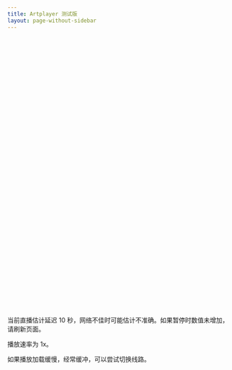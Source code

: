 ```yaml
---
title: Artplayer 测试版
layout: page-without-sidebar
---
```


<script src="https://cdnjs.cloudflare.com/ajax/libs/flv.js/1.6.2/flv.min.js"></script>
<script src="https://liveyto.b11p.com/players/js/srs.sdk.js"></script>

<script src="https://unpkg.com/artplayer/dist/artplayer.js"></script>
<script src="https://unpkg.com/artplayer-plugin-danmuku/dist/artplayer-plugin-danmuku.js"></script>
<script src="https://cdnjs.cloudflare.com/ajax/libs/microsoft-signalr/6.0.5/signalr.min.js"></script>
<script src="/live/danmaku.js"></script>

<style>
.artplayer-app {
    width: 100%;
    height: 613px;
}
</style>


<div class="artplayer-app"></div>

<div id="flvhint">

当前直播估计延迟 <span id="latency">10</span> 秒，网络不佳时可能估计不准确。如果暂停时数值未增加，请刷新页面。

播放速率为 <span id="speed">1x</span>。

如果播放加载缓慢，经常缓冲，可以尝试切换线路。

</div>

<script>
var dispose = null;
var playingType = '';
function disposeDanmaku() {
    if (art.plugins.artplayerPluginDanmuku) {
        art.plugins.artplayerPluginDanmuku.config({}).queue = [];
    }
}

var art = new Artplayer({
    container: '.artplayer-app',
    url: 'https://liveyto.b11p.com/live/livestream.flv',
    type: 'flv',
    isLive: true,
    autoplay: true,
    autoSize: true,
    fullscreen: true,
    autoMini: true,
    setting: true,
    quality: [
        // {
        //     default: true,
        //     html: 'Dual Stack',
        //     url: 'https://live-flv.b11p.com/live/livestream.flv',
        //     type: 'flv'
        // },
        {
            html: 'IPv4',
            url: 'https://liveyto.b11p.com/live/livestream.flv',
            type: 'flv'
        },
        // {
        //     default: true,
        //     html: 'Cloudflare',
        //     url: 'https://live-cf.b11p.com/live/livestream.flv',
        //     type: 'flv'
        // },
        // {
        //     default: true,
        //     html: 'WebRTC',
        //     url: 'webrtc://live-flv.b11p.com:443/live/livestream',
        //     type: 'webrtc'
        // }
    ],
    customType: {
        flv: function (video, sbaplayerurl) {
            let url = sbaplayerurl;
            console.log(url);

            // webrtc 兼容代码
            if (url.indexOf('webrtc://') === 0) {
                console.log("using webrtc compatible code");
                art.option.customType.webrtc(video, url);
                return;
            }

            if (dispose) dispose();
            playingType = 'flv';
            console.log("Loading flv player");
            let flvPlayer = flvjs.createPlayer({
                type: 'flv',
                url: url,
            });
            flvPlayer.attachMediaElement(video);
            flvPlayer.load();
            dispose = () => {
                flvPlayer.unload();
                flvPlayer.detachMediaElement();
                flvPlayer.destroy();
            };
            disposeDanmaku();
        },
        webrtc: function (video, url) {
            console.log(url);

            // flv 兼容代码
            if (url.endsWith('.flv')) {
                console.log("using flv compatible code");
                art.option.customType.flv(video, url);
                return;
            }

            if (dispose) dispose();
            playingType = 'webrtc';
            console.log("Loading webrtc player");
            let sdk = new SrsRtcPlayerAsync();
            video.srcObject = sdk.stream;
            sdk.play(url).catch(function (reason) {
                sdk.close();
                $('#rtc_media_player').hide();
                console.error(reason);
            });
            dispose = function () {
                sdk.close();
            };
            disposeDanmaku();
        }
    },
    plugins: [
        artplayerPluginDanmuku({
            // 弹幕数组
            // danmuku: [],
            speed: 5, // 弹幕持续时间，单位秒，范围在[1 ~ 10]
            opacity: 1, // 弹幕透明度，范围在[0 ~ 1]
            fontSize: 25, // 字体大小，支持数字和百分比
            color: '#FFFFFF', // 默认字体颜色
            mode: 0, // 默认模式，0-滚动，1-静止
            margin: ['2%', 60], // 弹幕上下边距，支持数字和百分比
            antiOverlap: true, // 是否防重叠
            useWorker: true, // 是否使用 web worker
            synchronousPlayback: false, // 是否同步到播放速度
            filter: (danmu) => danmu.text.length < 50, // 弹幕过滤函数
        }),
    ],
});
</script>

<script>
// init danmaku
var danmakuSingleton = liveDan(
    "https://live-danmaku.b11p.com/danmakuHub",
    "4463403c-aff8-c16d-0933-4636405ff116",
    function (dan) {
        // dan.border = false;
        dan.time = undefined;
        dan.color = '#FFFFFF';
        console.log(dan);
        art.plugins.artplayerPluginDanmuku.emit(dan);
    }
);
art.on('artplayerPluginDanmuku:emit', (danmu) => {
    danmakuSingleton.send({data: danmu, success: () => {}});
});
</script>

<script async>
let latencyAlleviation = {};
latencyAlleviation.latencySpan = document.getElementById('latency');
latencyAlleviation.speedSpan = document.getElementById('speed');

function getBuffered() {
    return art.attr('buffered');
}
function getPlaybackRate() {
    return art.attr('playbackRate');
}
function setPlaybackRate(rate) {
    art.attr('playbackRate', rate);
}
function getCurrentTime() {
    return art.attr('currentTime');
}

var latency = 3.0;

window.setInterval(() => {
    if (playingType !== 'flv') {
        $('#flvhint').hide();
        return;
    }
    $('#flvhint').show();

    let buffered = getBuffered();
    let bufferCount = buffered.length;
    if (bufferCount == 0) {
        return;
    }

    let currentplaybackRate = getPlaybackRate();
    latency -= 0.2 * (currentplaybackRate - 1) + 0.02;

    let buffetLength = buffered.end(bufferCount - 1) - getCurrentTime();
    if (buffetLength + 2.5 > latency) {
        latency = buffetLength + 2.5;
    }

    latencyAlleviation.latencySpan.innerText = (latency).toFixed(0);
    if (buffetLength < 2.0 && currentplaybackRate > 1.0) {
        setPlaybackRate(1.0);
        latencyAlleviation.speedSpan.innerText = '1x';
    }
    else if (buffetLength > 12.0 && currentplaybackRate < 1.1) {
        setPlaybackRate(1.1);
        latencyAlleviation.speedSpan.innerText = '1.1x';
    }
    else if (buffetLength > 37.0 && currentplaybackRate < 1.2) {
        setPlaybackRate(1.2);
        latencyAlleviation.speedSpan.innerText = '1.2x';
    }
}, 200);
</script>